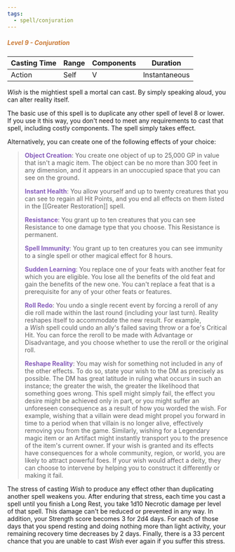```yaml
---
tags:
  - spell/conjuration
---
```

##### *<span style="color:rgb(203, 123, 55)">Level 9 - Conjuration</span>*

| Casting Time | Range | Components | Duration      |
| ------------ | ----- | ---------- | ------------- |
| Action       | Self  | V          | Instantaneous |
_Wish_ is the mightiest spell a mortal can cast. By simply speaking aloud, you can alter reality itself.  

The basic use of this spell is to duplicate any other spell of level 8 or lower. If you use it this way, you don't need to meet any requirements to cast that spell, including costly components. The spell simply takes effect.  

Alternatively, you can create one of the following effects of your choice:  

> **<span style="color:rgb(134, 93, 187)">Object Creation</span>**: You create one object of up to 25,000 GP in value that isn't a magic item. The object can be no more than 300 feet in any dimension, and it appears in an unoccupied space that you can see on the ground.  
> 
> **<span style="color:rgb(134, 93, 187)">Instant Health</span>**: You allow yourself and up to twenty creatures that you can see to regain all Hit Points, and you end all effects on them listed in the [[Greater Restoration]] spell.  
> 
> **<span style="color:rgb(134, 93, 187)">Resistance</span>**: You grant up to ten creatures that you can see Resistance to one damage type that you choose. This Resistance is permanent.  
> 
> **<span style="color:rgb(134, 93, 187)">Spell Immunity</span>**: You grant up to ten creatures you can see immunity to a single spell or other magical effect for 8 hours.  
> 
> **<span style="color:rgb(134, 93, 187)">Sudden Learning</span>**: You replace one of your feats with another feat for which you are eligible. You lose all the benefits of the old feat and gain the benefits of the new one. You can't replace a feat that is a prerequisite for any of your other feats or features. 
> 
> **<span style="color:rgb(134, 93, 187)">Roll Redo</span>**: You undo a single recent event by forcing a reroll of any die roll made within the last round (including your last turn). Reality reshapes itself to accommodate the new result. For example, a _Wish_ spell could undo an ally's failed saving throw or a foe's Critical Hit. You can force the reroll to be made with Advantage or Disadvantage, and you choose whether to use the reroll or the original roll.  
> 
> **<span style="color:rgb(134, 93, 187)">Reshape Reality</span>**: You may wish for something not included in any of the other effects. To do so, state your wish to the DM as precisely as possible. The DM has great latitude in ruling what occurs in such an instance; the greater the wish, the greater the likelihood that something goes wrong. This spell might simply fail, the effect you desire might be achieved only in part, or you might suffer an unforeseen consequence as a result of how you worded the wish. For example, wishing that a villain were dead might propel you forward in time to a period when that villain is no longer alive, effectively removing you from the game. Similarly, wishing for a Legendary magic item or an Artifact might instantly transport you to the presence of the item's current owner. If your wish is granted and its effects have consequences for a whole community, region, or world, you are likely to attract powerful foes. If your wish would affect a deity, they can choose to intervene by helping you to construct it differently or making it fail.

The stress of casting _Wish_ to produce any effect other than duplicating another spell weakens you. After enduring that stress, each time you cast a spell until you finish a Long Rest, you take 1d10 Necrotic damage per level of that spell. This damage can't be reduced or prevented in any way. In addition, your Strength score becomes 3 for 2d4 days. For each of those days that you spend resting and doing nothing more than light activity, your remaining recovery time decreases by 2 days. Finally, there is a 33 percent chance that you are unable to cast _Wish_ ever again if you suffer this stress.